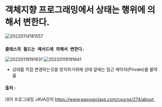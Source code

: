 # 객체지향 프로그래밍에서 상태는 행위에 의해서 변한다.

![20220114181557](https://user-images.githubusercontent.com/78770230/150107930-ad973a7d-8c31-48ec-a713-e17dbe35905a.jpg)

### `클래스의 필드는 메서드에 의해서 변한다.`


![20220119191631](https://user-images.githubusercontent.com/78770230/150110753-926ade6f-cc60-467e-8117-b2d9131be743.jpg)
![20220119191641](https://user-images.githubusercontent.com/78770230/150110759-3b25b318-ffa8-4463-8460-8e89ed9ec64a.jpg)

- 상태를 직접 변경하는것을 방지하기위해 상태 앞에는 접근 제어자(Private)를 붙여줌


#### 출처 : 
데어 프로그래밍 JAVA강의 <https://www.easyupclass.com/course/274/about>,  
